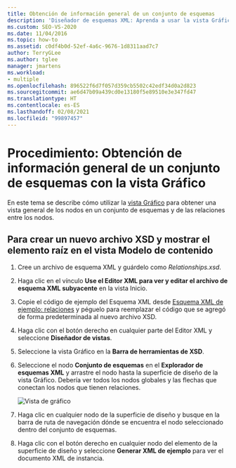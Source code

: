 ```yaml
---
title: Obtención de información general de un conjunto de esquemas
description: 'Diseñador de esquemas XML: Aprenda a usar la vista Gráfico del Diseñador de esquemas XML para obtener una vista general de los nodos de un conjunto de esquemas y de las relaciones entre los nodos.'
ms.custom: SEO-VS-2020
ms.date: 11/04/2016
ms.topic: how-to
ms.assetid: c0df4b0d-52ef-4a6c-9676-1d8311aad7c7
author: TerryGLee
ms.author: tglee
manager: jmartens
ms.workload:
- multiple
ms.openlocfilehash: 896522f6d7f057d359cb5502c42edf34d0a2d823
ms.sourcegitcommit: ae6d47b09a439cd0e13180f5e89510e3e347fd47
ms.translationtype: HT
ms.contentlocale: es-ES
ms.lasthandoff: 02/08/2021
ms.locfileid: "99897457"
---
```

# <a name="how-to-get-an-overview-of-a-schema-set-by-using-the-graph-view"></a>Procedimiento: Obtención de información general de un conjunto de esquemas con la vista Gráfico

En este tema se describe cómo utilizar la [vista Gráfico](../xml-tools/graph-view.md) para obtener una vista general de los nodos en un conjunto de esquemas y de las relaciones entre los nodos.

## <a name="to-create-a-new-xsd-file-and-display-the-root-element-in-the-content-model-view"></a>Para crear un nuevo archivo XSD y mostrar el elemento raíz en el vista Modelo de contenido

1. Cree un archivo de esquema XML y guárdelo como *Relationships.xsd*.

2. Haga clic en el vínculo **Use el Editor XML para ver y editar el archivo de esquema XML subyacente** en la vista Inicio.

3. Copie el código de ejemplo del Esquema XML desde [Esquema XML de ejemplo: relaciones](../xml-tools/sample-xsd-file-relationships.md) y péguelo para reemplazar el código que se agregó de forma predeterminada al nuevo archivo XSD.

4. Haga clic con el botón derecho en cualquier parte del Editor XML y seleccione **Diseñador de vistas**.

5. Seleccione la vista Gráfico en la **Barra de herramientas de XSD**.

6. Seleccione el nodo **Conjunto de esquemas** en el **Explorador de esquemas XML** y arrastre el nodo hasta la superficie de diseño de la vista Gráfico. Debería ver todos los nodos globales y las flechas que conectan los nodos que tienen relaciones.

     ![Vista de gráfico](../xml-tools/media/relationshipingraphview.gif)

7. Haga clic en cualquier nodo de la superficie de diseño y busque en la barra de ruta de navegación dónde se encuentra el nodo seleccionado dentro del conjunto de esquemas.

8. Haga clic con el botón derecho en cualquier nodo del elemento de la superficie de diseño y seleccione **Generar XML de ejemplo** para ver el documento XML de instancia.
